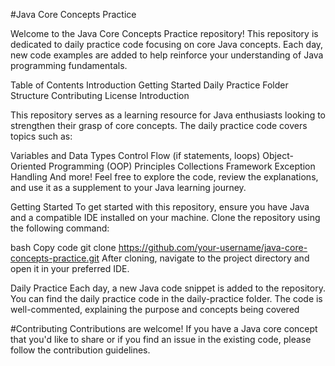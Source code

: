 #Java Core Concepts Practice

Welcome to the Java Core Concepts Practice repository! This repository is dedicated to daily practice code focusing on core Java concepts. Each day, new code examples are added to help reinforce your understanding of Java programming fundamentals.

Table of Contents
Introduction
Getting Started
Daily Practice
Folder Structure
Contributing
License
Introduction

This repository serves as a learning resource for Java enthusiasts looking to strengthen their grasp of core concepts. The daily practice code covers topics such as:

Variables and Data Types
Control Flow (if statements, loops)
Object-Oriented Programming (OOP) Principles
Collections Framework
Exception Handling
And more!
Feel free to explore the code, review the explanations, and use it as a supplement to your Java learning journey.

Getting Started
To get started with this repository, ensure you have Java and a compatible IDE installed on your machine. Clone the repository using the following command:

bash
Copy code
git clone https://github.com/your-username/java-core-concepts-practice.git
After cloning, navigate to the project directory and open it in your preferred IDE.

Daily Practice
Each day, a new Java code snippet is added to the repository. You can find the daily practice code in the daily-practice folder. The code is well-commented, explaining the purpose and concepts being covered

#Contributing
Contributions are welcome! If you have a Java core concept that you'd like to share or if you find an issue in the existing code, please follow the contribution guidelines.
